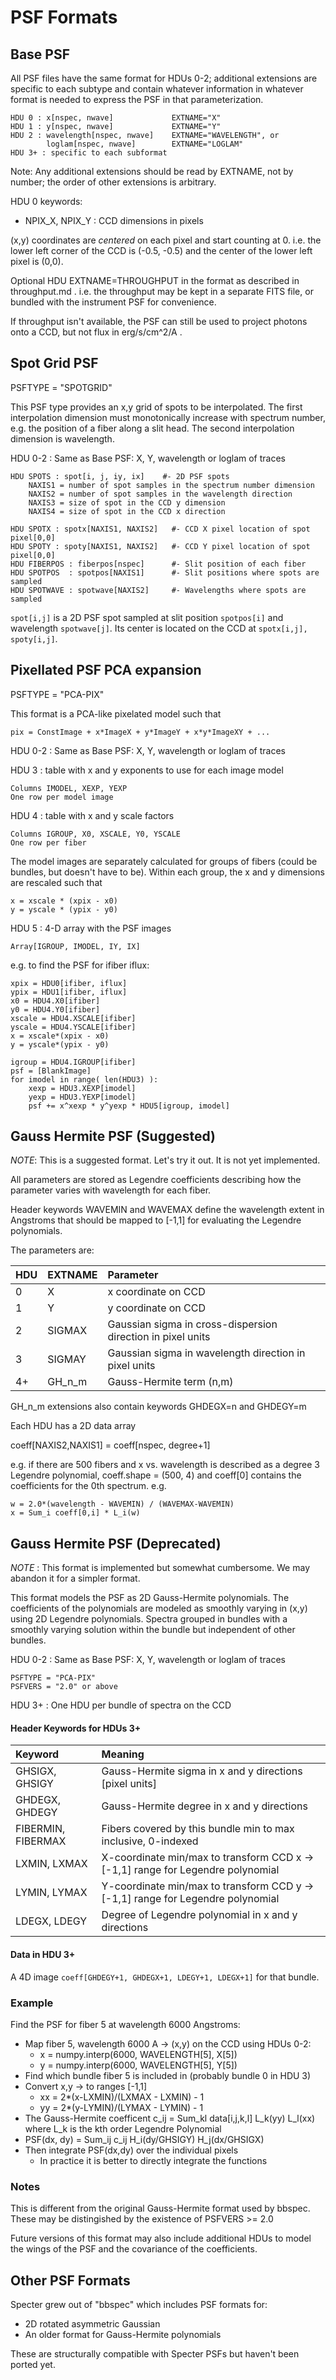 PSF Formats
===========

Base PSF
--------

All PSF files have the same format for HDUs 0-2; additional extensions
are specific to each subtype and contain whatever information in whatever
format is needed to express the PSF in that parameterization.

    HDU 0 : x[nspec, nwave]             EXTNAME="X"
    HDU 1 : y[nspec, nwave]             EXTNAME="Y"
    HDU 2 : wavelength[nspec, nwave]    EXTNAME="WAVELENGTH", or
            loglam[nspec, nwave]        EXTNAME="LOGLAM"
    HDU 3+ : specific to each subformat

Note: Any additional extensions should be read by EXTNAME, not by number;
      the order of other extensions is arbitrary.

HDU 0 keywords:

  - NPIX\_X, NPIX\_Y : CCD dimensions in pixels

(x,y) coordinates are *centered* on each pixel and start counting at 0.
i.e. the lower left corner of the CCD is (-0.5, -0.5) and the center of
the lower left pixel is (0,0).

Optional HDU EXTNAME=THROUGHPUT in the format as described in
throughput.md .  i.e. the throughput may be kept in a separate FITS file,
or bundled with the instrument PSF for convenience.
  
If throughput isn't available, the PSF can still be used to project
photons onto a CCD, but not flux in erg/s/cm^2/A .

Spot Grid PSF
-------------
PSFTYPE = "SPOTGRID"

This PSF type provides an x,y grid of spots to be interpolated.
The first interpolation dimension must monotonically increase with
spectrum number, e.g. the position of a fiber along a slit head.
The second interpolation dimension is wavelength.

HDU 0-2 : Same as Base PSF: X, Y, wavelength or loglam of traces

    HDU SPOTS : spot[i, j, iy, ix]    #- 2D PSF spots
        NAXIS1 = number of spot samples in the spectrum number dimension
        NAXIS2 = number of spot samples in the wavelength direction
        NAXIS3 = size of spot in the CCD y dimension
        NAXIS4 = size of spot in the CCD x direction
    
    HDU SPOTX : spotx[NAXIS1, NAXIS2]   #- CCD X pixel location of spot pixel[0,0]
    HDU SPOTY : spoty[NAXIS1, NAXIS2]   #- CCD Y pixel location of spot pixel[0,0]
    HDU FIBERPOS : fiberpos[nspec]      #- Slit position of each fiber
    HDU SPOTPOS  : spotpos[NAXIS1]      #- Slit positions where spots are sampled
    HDU SPOTWAVE : spotwave[NAXIS2]     #- Wavelengths where spots are sampled

`spot[i,j]` is a 2D PSF spot sampled at slit position `spotpos[i]` and
wavelength `spotwave[j]`.  Its center is located on the CCD at
`spotx[i,j], spoty[i,j]`.

Pixellated PSF PCA expansion
----------------------------
PSFTYPE = "PCA-PIX"

This format is a PCA-like pixelated model such that

    pix = ConstImage + x*ImageX + y*ImageY + x*y*ImageXY + ...

HDU 0-2 : Same as Base PSF: X, Y, wavelength or loglam of traces

HDU 3 : table with x and y exponents to use for each image model

    Columns IMODEL, XEXP, YEXP
    One row per model image

HDU 4 : table with x and y scale factors

    Columns IGROUP, X0, XSCALE, Y0, YSCALE
    One row per fiber
    
The model images are separately calculated for groups of fibers
(could be bundles, but doesn't have to be).  Within each group,
the x and y dimensions are rescaled such that

    x = xscale * (xpix - x0)
    y = yscale * (ypix - y0)

HDU 5 : 4-D array with the PSF images

    Array[IGROUP, IMODEL, IY, IX]
    
e.g. to find the PSF for ifiber iflux:

    xpix = HDU0[ifiber, iflux]
    ypix = HDU1[ifiber, iflux]
    x0 = HDU4.X0[ifiber]
    y0 = HDU4.Y0[ifiber]
    xscale = HDU4.XSCALE[ifiber]
    yscale = HDU4.YSCALE[ifiber]    
    x = xscale*(xpix - x0)
    y = yscale*(ypix - y0)
    
    igroup = HDU4.IGROUP[ifiber]
    psf = [BlankImage]
    for imodel in range( len(HDU3) ):
        xexp = HDU3.XEXP[imodel]
        yexp = HDU3.YEXP[imodel]
        psf += x^xexp * y^yexp * HDU5[igroup, imodel]

Gauss Hermite PSF (Suggested)
-----------------------------

*NOTE*: This is a suggested format.  Let's try it out.
It is not yet implemented.

All parameters are stored as Legendre coefficients describing how the
parameter varies with wavelength for each fiber.

Header keywords WAVEMIN and WAVEMAX define the wavelength extent in Angstroms
that should be mapped to [-1,1] for evaluating the Legendre polynomials.

The parameters are:

| HDU | EXTNAME | Parameter |
|:----|:--------|:----------|
| 0   | X       | x coordinate on CCD |
| 1   | Y       | y coordinate on CCD |
| 2   | SIGMAX  | Gaussian sigma in cross-dispersion direction in pixel units |
| 3   | SIGMAY  | Gaussian sigma in wavelength direction in pixel units |
| 4+  | GH_n_m  | Gauss-Hermite term (n,m) |

GH_n_m extensions also contain keywords GHDEGX=n and GHDEGY=m

Each HDU has a 2D data array

  coeff[NAXIS2,NAXIS1] = coeff[nspec, degree+1]
  
e.g. if there are 500 fibers and x vs. wavelength is described as
a degree 3 Legendre polynomial, coeff.shape = (500, 4) and coeff[0]
contains the coefficients for the 0th spectrum.  e.g.

    w = 2.0*(wavelength - WAVEMIN) / (WAVEMAX-WAVEMIN)
    x = Sum_i coeff[0,i] * L_i(w)

Gauss Hermite PSF (Deprecated)
------------------------------

*NOTE* : This format is implemented but somewhat cumbersome.  We may
abandon it for a simpler format.

This format models the PSF as 2D Gauss-Hermite polynomials.  The coefficients
of the polynomials are modeled as smoothly varying in (x,y) using 2D Legendre
polynomials.  Spectra grouped in bundles with a smoothly
varying solution within the bundle but independent of other bundles.

HDU 0-2 : Same as Base PSF: X, Y, wavelength or loglam of traces

    PSFTYPE = "PCA-PIX"
    PSFVERS = "2.0" or above

HDU 3+ : One HDU per bundle of spectra on the CCD

#### Header Keywords for HDUs 3+

| Keyword            | Meaning |
|:-------------------|:--------|
| GHSIGX, GHSIGY     | Gauss-Hermite sigma in x and y directions [pixel units] |
| GHDEGX, GHDEGY     | Gauss-Hermite degree in x and y directions |
| FIBERMIN, FIBERMAX | Fibers covered by this bundle min to max inclusive, 0-indexed |
| LXMIN, LXMAX       | X-coordinate min/max to transform CCD x -> [-1,1] range for Legendre polynomial |
| LYMIN, LYMAX       | Y-coordinate min/max to transform CCD y -> [-1,1] range for Legendre polynomial |
| LDEGX, LDEGY       | Degree of Legendre polynomial in x and y directions |

#### Data in HDU 3+

A 4D image `coeff[GHDEGY+1, GHDEGX+1, LDEGY+1, LDEGX+1]` for that bundle.

### Example

Find the PSF for fiber 5 at wavelength 6000 Angstroms:

  * Map fiber 5, wavelength 6000 A -> (x,y) on the CCD using HDUs 0-2:
    * x = numpy.interp(6000, WAVELENGTH[5], X[5])
    * y = numpy.interp(6000, WAVELENGTH[5], Y[5])
  * Find which bundle fiber 5 is included in (probably bundle 0 in HDU 3)
  * Convert x,y -> to ranges [-1,1]
    * xx = 2*(x-LXMIN)/(LXMAX - LXMIN) - 1
    * yy = 2*(y-LYMIN)/(LYMAX - LYMIN) - 1
  * The Gauss-Hermite coefficent c_ij = Sum_kl data[i,j,k,l] L_k(yy) L_l(xx)
    where L_k is the kth order Legendre Polynomial
  * PSF(dx, dy) = Sum_ij c_ij H_i(dy/GHSIGY) H_j(dx/GHSIGX)
  * Then integrate PSF(dx,dy) over the individual pixels
    * In practice it is better to directly integrate the functions

### Notes

This is different from the original Gauss-Hermite format used by bbspec.
These may be distingished by the existence of PSFVERS >= 2.0

Future versions of this format may also include additional HDUs to model
the wings of the PSF and the covariance of the coefficients.

Other PSF Formats
-----------------

Specter grew out of "bbspec" which includes PSF formats for:

  * 2D rotated asymmetric Gaussian
  * An older format for Gauss-Hermite polynomials

These are structurally compatible with Specter PSFs but haven't been
ported yet.




